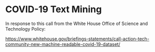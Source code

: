 # COVID-19 Text Mining

In response to this call from the White House Office of Science and Technology Policy:

https://www.whitehouse.gov/briefings-statements/call-action-tech-community-new-machine-readable-covid-19-dataset/

